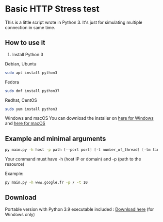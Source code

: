 
# Basic HTTP Stress test
This is a little script wrote in Python 3. It's just for simulating multiple connection in same time.
## How to use it

 1. Install Python 3

Debian, Ubuntu
```sh
sudo apt install python3
```
Fedora
```sh
sudo dnf install python37
```
Redhat, CentOS
```sh
sudo yum install python3
```
Windows and macOS
You can download the installer on [here for Windows](https://www.python.org/downloads/windows/) and [here for macOS](https://www.python.org/downloads/mac-osx/)

## Example and minimal arguments
```sh
py main.py -h host -p path [--port port] [-t number_of_thread] [-tm timeout_in_second] [--ssl [--allow-self-signed]]
```
Your command must have -h (host IP or domain) and -p (path to the resource)

Example:
```sh
py main.py -h www.google.fr -p / -t 10
```
## Download
Portable version with Python 3.9 executable included : [Download here](https://alexisdelhaie.ovh/dlcenter/PyStressTest.7z) (for Windows only)
